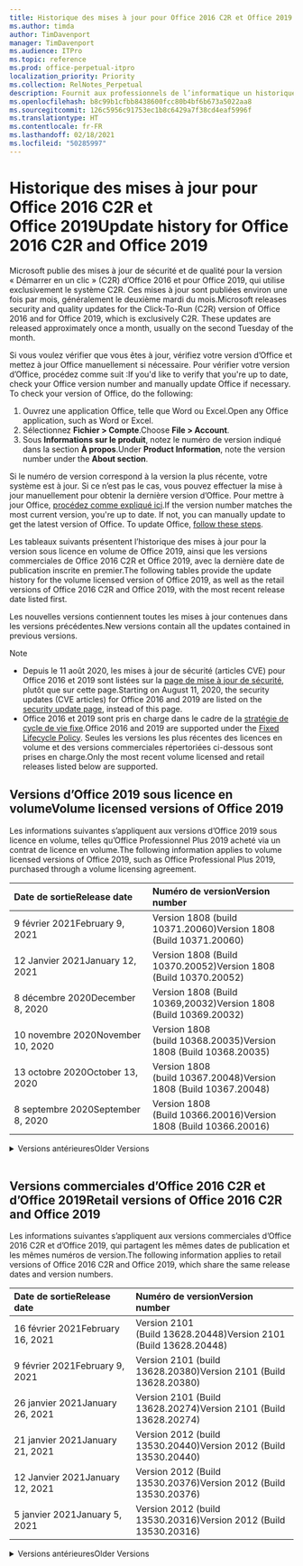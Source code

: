 ```yaml
---
title: Historique des mises à jour pour Office 2016 C2R et Office 2019
ms.author: timda
author: TimDavenport
manager: TimDavenport
ms.audience: ITPro
ms.topic: reference
ms.prod: office-perpetual-itpro
localization_priority: Priority
ms.collection: RelNotes_Perpetual
description: Fournit aux professionnels de l’informatique un historique des mises à jour pour les versions perpétuelles d’Office 2016 et 2019 qui utilisent la technologie « Démarrer en un clic » (C2R)
ms.openlocfilehash: b8c99b1cfbb8438600fcc80b4bf6b673a5022aa8
ms.sourcegitcommit: 126c5956c91753ec1b8c6429a7f38cd4eaf5996f
ms.translationtype: HT
ms.contentlocale: fr-FR
ms.lasthandoff: 02/18/2021
ms.locfileid: "50285997"
---
```

# <a name="update-history-for-office-2016-c2r-and-office-2019"></a><span data-ttu-id="16ce9-103">Historique des mises à jour pour Office 2016 C2R et Office 2019</span><span class="sxs-lookup"><span data-stu-id="16ce9-103">Update history for Office 2016 C2R and Office 2019</span></span>

<span data-ttu-id="16ce9-p101">Microsoft publie des mises à jour de sécurité et de qualité pour la version « Démarrer en un clic » (C2R) d’Office 2016 et pour Office 2019, qui utilise exclusivement le système C2R. Ces mises à jour sont publiées environ une fois par mois, généralement le deuxième mardi du mois.</span><span class="sxs-lookup"><span data-stu-id="16ce9-p101">Microsoft releases security and quality updates for the Click-To-Run (C2R) version of Office 2016 and for Office 2019, which is exclusively C2R. These updates are released approximately once a month, usually on the second Tuesday of the month.</span></span>

<span data-ttu-id="16ce9-p102">Si vous voulez vérifier que vous êtes à jour, vérifiez votre version d’Office et mettez à jour Office manuellement si nécessaire. Pour vérifier votre version d’Office, procédez comme suit :</span><span class="sxs-lookup"><span data-stu-id="16ce9-p102">If you'd like to verify that you're up to date, check your Office version number and manually update Office if necessary. To check your version of Office, do the following:</span></span>

  1.    <span data-ttu-id="16ce9-108">Ouvrez une application Office, telle que Word ou Excel.</span><span class="sxs-lookup"><span data-stu-id="16ce9-108">Open any Office application, such as Word or Excel.</span></span>
  2.    <span data-ttu-id="16ce9-109">Sélectionnez **Fichier > Compte**.</span><span class="sxs-lookup"><span data-stu-id="16ce9-109">Choose **File > Account**.</span></span>
  3.    <span data-ttu-id="16ce9-110">Sous **Informations sur le produit**, notez le numéro de version indiqué dans la section **À propos**.</span><span class="sxs-lookup"><span data-stu-id="16ce9-110">Under **Product Information**, note the version number under the **About section**.</span></span>

<span data-ttu-id="16ce9-p103">Si le numéro de version correspond à la version la plus récente, votre système est à jour. Si ce n’est pas le cas, vous pouvez effectuer la mise à jour manuellement pour obtenir la dernière version d’Office. Pour mettre à jour Office, [procédez comme expliqué ici](https://support.office.com/article/2ab296f3-7f03-43a2-8e50-46de917611c5).</span><span class="sxs-lookup"><span data-stu-id="16ce9-p103">If the version number matches the most current version, you're up to date. If not, you can manually update to get the latest version of Office. To update Office, [follow these steps](https://support.office.com/article/2ab296f3-7f03-43a2-8e50-46de917611c5).</span></span>


<span data-ttu-id="16ce9-114">Les tableaux suivants présentent l’historique des mises à jour pour la version sous licence en volume de Office 2019, ainsi que les versions commerciales de Office 2016 C2R et Office 2019, avec la dernière date de publication inscrite en premier.</span><span class="sxs-lookup"><span data-stu-id="16ce9-114">The following tables provide the update history for the volume licensed version of Office 2019, as well as the retail versions of Office 2016 C2R and Office 2019, with the most recent release date listed first.</span></span>

<span data-ttu-id="16ce9-115">Les nouvelles versions contiennent toutes les mises à jour contenues dans les versions précédentes.</span><span class="sxs-lookup"><span data-stu-id="16ce9-115">New versions contain all the updates contained in previous versions.</span></span>


 > [!NOTE]
> - <span data-ttu-id="16ce9-116">Depuis le 11 août 2020, les mises à jour de sécurité (articles CVE) pour Office 2016 et 2019 sont listées sur la [page de mise à jour de sécurité](https://docs.microsoft.com/officeupdates/microsoft365-apps-security-updates), plutôt que sur cette page.</span><span class="sxs-lookup"><span data-stu-id="16ce9-116">Starting on August 11, 2020, the security updates (CVE articles) for Office 2016 and 2019 are listed on the [security update page](https://docs.microsoft.com/officeupdates/microsoft365-apps-security-updates), instead of this page.</span></span> 
> - <span data-ttu-id="16ce9-117">Office 2016 et 2019 sont pris en charge dans le cadre de la [stratégie de cycle de vie fixe](https://docs.microsoft.com/lifecycle/policies/fixed).</span><span class="sxs-lookup"><span data-stu-id="16ce9-117">Office 2016 and 2019 are supported under the [Fixed Lifecycle Policy](https://docs.microsoft.com/lifecycle/policies/fixed).</span></span> <span data-ttu-id="16ce9-118">Seules les versions les plus récentes des licences en volume et des versions commerciales répertoriées ci-dessous sont prises en charge.</span><span class="sxs-lookup"><span data-stu-id="16ce9-118">Only the most recent volume licensed and retail releases listed below are supported.</span></span>


## <a name="volume-licensed-versions-of-office-2019"></a><span data-ttu-id="16ce9-119">Versions d’Office 2019 sous licence en volume</span><span class="sxs-lookup"><span data-stu-id="16ce9-119">Volume licensed versions of Office 2019</span></span>
<span data-ttu-id="16ce9-120">Les informations suivantes s’appliquent aux versions d’Office 2019 sous licence en volume, telles qu’Office Professionnel Plus 2019 acheté via un contrat de licence en volume.</span><span class="sxs-lookup"><span data-stu-id="16ce9-120">The following information applies to volume licensed versions of Office 2019, such as Office Professional Plus 2019, purchased through a volume licensing agreement.</span></span>

[//]: # (NE PAS SUPPRIMER LE DÉBUT DU TABLEAU VL)


|<span data-ttu-id="16ce9-122">**Date de sortie**</span><span class="sxs-lookup"><span data-stu-id="16ce9-122">**Release date**</span></span>|<span data-ttu-id="16ce9-123">**Numéro de version**</span><span class="sxs-lookup"><span data-stu-id="16ce9-123">**Version number**</span></span>|
|:-----|:-----|
|<span data-ttu-id="16ce9-124">9 février 2021</span><span class="sxs-lookup"><span data-stu-id="16ce9-124">February 9, 2021</span></span>|<span data-ttu-id="16ce9-125">Version 1808 (build 10371.20060)</span><span class="sxs-lookup"><span data-stu-id="16ce9-125">Version 1808 (Build 10371.20060)</span></span>|
|<span data-ttu-id="16ce9-126">12 Janvier 2021</span><span class="sxs-lookup"><span data-stu-id="16ce9-126">January 12, 2021</span></span>|<span data-ttu-id="16ce9-127">Version 1808 (Build 10370.20052)</span><span class="sxs-lookup"><span data-stu-id="16ce9-127">Version 1808 (Build 10370.20052)</span></span>|
|<span data-ttu-id="16ce9-128">8 décembre 2020</span><span class="sxs-lookup"><span data-stu-id="16ce9-128">December 8, 2020</span></span>|<span data-ttu-id="16ce9-129">Version 1808 (Build 10369,20032)</span><span class="sxs-lookup"><span data-stu-id="16ce9-129">Version 1808 (Build 10369.20032)</span></span>|
|<span data-ttu-id="16ce9-130">10 novembre 2020</span><span class="sxs-lookup"><span data-stu-id="16ce9-130">November 10, 2020</span></span>|<span data-ttu-id="16ce9-131">Version 1808 (build 10368.20035)</span><span class="sxs-lookup"><span data-stu-id="16ce9-131">Version 1808 (Build 10368.20035)</span></span>|
|<span data-ttu-id="16ce9-132">13 octobre 2020</span><span class="sxs-lookup"><span data-stu-id="16ce9-132">October 13, 2020</span></span>|<span data-ttu-id="16ce9-133">Version 1808 (build 10367.20048)</span><span class="sxs-lookup"><span data-stu-id="16ce9-133">Version 1808 (Build 10367.20048)</span></span>|
|<span data-ttu-id="16ce9-134">8 septembre 2020</span><span class="sxs-lookup"><span data-stu-id="16ce9-134">September 8, 2020</span></span>|<span data-ttu-id="16ce9-135">Version 1808 (Build 10366.20016)</span><span class="sxs-lookup"><span data-stu-id="16ce9-135">Version 1808 (Build 10366.20016)</span></span>|


[//]: # (NE PAS SUPPRIMER LA FIN DU TABLEAU VL)

<details>
<summary><span data-ttu-id="16ce9-137">Versions antérieures</span><span class="sxs-lookup"><span data-stu-id="16ce9-137">Older Versions</span></span></summary>
 

[//]: # (NE PAS SUPPRIMER LE DÉBUT DE L’ANCIEN TABLEAU VL)


|<span data-ttu-id="16ce9-139">**Date de sortie**</span><span class="sxs-lookup"><span data-stu-id="16ce9-139">**Release date**</span></span>|<span data-ttu-id="16ce9-140">**Numéro de version**</span><span class="sxs-lookup"><span data-stu-id="16ce9-140">**Version number**</span></span>|
|:-----|:-----|
|<span data-ttu-id="16ce9-141">11 août 2020</span><span class="sxs-lookup"><span data-stu-id="16ce9-141">August 11, 2020</span></span>|<span data-ttu-id="16ce9-142">Version 1808 (Build 10364.20059)</span><span class="sxs-lookup"><span data-stu-id="16ce9-142">Version 1808 (Build 10364.20059)</span></span>|
|<span data-ttu-id="16ce9-143">14 juillet 2020</span><span class="sxs-lookup"><span data-stu-id="16ce9-143">July 14, 2020</span></span>   |<span data-ttu-id="16ce9-144">Version 1808 (Build 10363.20015)</span><span class="sxs-lookup"><span data-stu-id="16ce9-144">Version 1808 (Build 10363.20015)</span></span>  |
|<span data-ttu-id="16ce9-145">09 juin 2020</span><span class="sxs-lookup"><span data-stu-id="16ce9-145">June 9, 2020</span></span>   |<span data-ttu-id="16ce9-146">Version 1808 (Build 10361.20002)</span><span class="sxs-lookup"><span data-stu-id="16ce9-146">Version 1808 (Build 10361.20002)</span></span>  |
|<span data-ttu-id="16ce9-147">12 mai 2020</span><span class="sxs-lookup"><span data-stu-id="16ce9-147">May 12, 2020</span></span>   |<span data-ttu-id="16ce9-148">Version 1808 (build 10359.20023)</span><span class="sxs-lookup"><span data-stu-id="16ce9-148">Version 1808 (Build 10359.20023)</span></span>  |
|<span data-ttu-id="16ce9-149">14 avril 2020</span><span class="sxs-lookup"><span data-stu-id="16ce9-149">April 14, 2020</span></span>   |<span data-ttu-id="16ce9-150">Version 1808 (build 10358.20061)</span><span class="sxs-lookup"><span data-stu-id="16ce9-150">Version 1808 (Build 10358.20061)</span></span>  |
|<span data-ttu-id="16ce9-151">10 mars 2020</span><span class="sxs-lookup"><span data-stu-id="16ce9-151">March 10, 2020</span></span>   |<span data-ttu-id="16ce9-152">Version 1808 (Build 10357.20081)</span><span class="sxs-lookup"><span data-stu-id="16ce9-152">Version 1808 (Build 10357.20081)</span></span>  |
|<span data-ttu-id="16ce9-153">11 février 2020</span><span class="sxs-lookup"><span data-stu-id="16ce9-153">February 11, 2020</span></span>   |<span data-ttu-id="16ce9-154">Version 1808 (build 10356.20006)</span><span class="sxs-lookup"><span data-stu-id="16ce9-154">Version 1808 (Build 10356.20006)</span></span>  |


[//]: # (NE PAS SUPPRIMER LA FIN DE L’ANCIEN TABLEAU VL)

</details>


<br/>

## <a name="retail-versions-of-office-2016-c2r-and-office-2019"></a><span data-ttu-id="16ce9-156">Versions commerciales d’Office 2016 C2R et d’Office 2019</span><span class="sxs-lookup"><span data-stu-id="16ce9-156">Retail versions of Office 2016 C2R and Office 2019</span></span>
<span data-ttu-id="16ce9-157">Les informations suivantes s’appliquent aux versions commerciales d’Office 2016 C2R et d’Office 2019, qui partagent les mêmes dates de publication et les mêmes numéros de version.</span><span class="sxs-lookup"><span data-stu-id="16ce9-157">The following information applies to retail versions of Office 2016 C2R and Office 2019, which share the same release dates and version numbers.</span></span>

[//]: # (NE PAS SUPPRIMER LE DÉBUT DU TABLEAU DE VENTE AU DÉTAIL)


|<span data-ttu-id="16ce9-159">**Date de sortie**</span><span class="sxs-lookup"><span data-stu-id="16ce9-159">**Release date**</span></span>|<span data-ttu-id="16ce9-160">**Numéro de version**</span><span class="sxs-lookup"><span data-stu-id="16ce9-160">**Version number**</span></span>|
|:-----|:-----|
|<span data-ttu-id="16ce9-161">16 février 2021</span><span class="sxs-lookup"><span data-stu-id="16ce9-161">February 16, 2021</span></span>|<span data-ttu-id="16ce9-162">Version 2101 (Build 13628.20448)</span><span class="sxs-lookup"><span data-stu-id="16ce9-162">Version 2101 (Build 13628.20448)</span></span>|
|<span data-ttu-id="16ce9-163">9 février 2021</span><span class="sxs-lookup"><span data-stu-id="16ce9-163">February 9, 2021</span></span>|<span data-ttu-id="16ce9-164">Version 2101 (build 13628.20380)</span><span class="sxs-lookup"><span data-stu-id="16ce9-164">Version 2101 (Build 13628.20380)</span></span>|
|<span data-ttu-id="16ce9-165">26 janvier 2021</span><span class="sxs-lookup"><span data-stu-id="16ce9-165">January 26, 2021</span></span>|<span data-ttu-id="16ce9-166">Version 2101 (Build 13628.20274)</span><span class="sxs-lookup"><span data-stu-id="16ce9-166">Version 2101 (Build 13628.20274)</span></span>|
|<span data-ttu-id="16ce9-167">21 janvier 2021</span><span class="sxs-lookup"><span data-stu-id="16ce9-167">January 21, 2021</span></span>|<span data-ttu-id="16ce9-168">Version 2012 (build 13530.20440)</span><span class="sxs-lookup"><span data-stu-id="16ce9-168">Version 2012 (Build 13530.20440)</span></span>|
|<span data-ttu-id="16ce9-169">12 Janvier 2021</span><span class="sxs-lookup"><span data-stu-id="16ce9-169">January 12, 2021</span></span>|<span data-ttu-id="16ce9-170">Version 2012 (Build 13530.20376)</span><span class="sxs-lookup"><span data-stu-id="16ce9-170">Version 2012 (Build 13530.20376)</span></span>|
|<span data-ttu-id="16ce9-171">5 janvier 2021</span><span class="sxs-lookup"><span data-stu-id="16ce9-171">January 5, 2021</span></span>|<span data-ttu-id="16ce9-172">Version 2012 (build 13530.20316)</span><span class="sxs-lookup"><span data-stu-id="16ce9-172">Version 2012 (Build 13530.20316)</span></span>|


[//]: # (NE PAS SUPPRIMER LA FIN DU TABLEAU DE VENTE AU DÉTAIL)

<details>
<summary><span data-ttu-id="16ce9-174">Versions antérieures</span><span class="sxs-lookup"><span data-stu-id="16ce9-174">Older Versions</span></span></summary>
 

[//]: # (NE PAS SUPPRIMER LE DÉBUT DE L’ANCIEN TABLEAU DE VENTE AU DÉTAIL)


|<span data-ttu-id="16ce9-176">**Date de sortie**</span><span class="sxs-lookup"><span data-stu-id="16ce9-176">**Release date**</span></span>|<span data-ttu-id="16ce9-177">**Numéro de version**</span><span class="sxs-lookup"><span data-stu-id="16ce9-177">**Version number**</span></span>|
|:-----|:-----|
|<span data-ttu-id="16ce9-178">21 décembre 2020</span><span class="sxs-lookup"><span data-stu-id="16ce9-178">December 21, 2020</span></span>|<span data-ttu-id="16ce9-179">Version 2011 (build 13426.20404)</span><span class="sxs-lookup"><span data-stu-id="16ce9-179">Version 2011 (Build 13426.20404)</span></span>|
|<span data-ttu-id="16ce9-180">8 décembre 2020</span><span class="sxs-lookup"><span data-stu-id="16ce9-180">December 8, 2020</span></span>|<span data-ttu-id="16ce9-181">Version 2011 (Build 13426,20332)</span><span class="sxs-lookup"><span data-stu-id="16ce9-181">Version 2011 (Build 13426.20332)</span></span>|
|<span data-ttu-id="16ce9-182">2 décembre 2020</span><span class="sxs-lookup"><span data-stu-id="16ce9-182">December 2, 2020</span></span>|<span data-ttu-id="16ce9-183">Version 2011 (build 13426.20308)</span><span class="sxs-lookup"><span data-stu-id="16ce9-183">Version 2011 (Build 13426.20308)</span></span>|
|<span data-ttu-id="16ce9-184">30 novembre 2020</span><span class="sxs-lookup"><span data-stu-id="16ce9-184">November 30, 2020</span></span>|<span data-ttu-id="16ce9-185">Version 2011 (build 13426.20294)</span><span class="sxs-lookup"><span data-stu-id="16ce9-185">Version 2011 (Build 13426.20294)</span></span>|
|<span data-ttu-id="16ce9-186">23 novembre 2020</span><span class="sxs-lookup"><span data-stu-id="16ce9-186">November 23, 2020</span></span>|<span data-ttu-id="16ce9-187">Version 2011 (build 13426.20274)</span><span class="sxs-lookup"><span data-stu-id="16ce9-187">Version 2011 (Build 13426.20274)</span></span>|
|<span data-ttu-id="16ce9-188">17 novembre 2020</span><span class="sxs-lookup"><span data-stu-id="16ce9-188">November 17, 2020</span></span>|<span data-ttu-id="16ce9-189">Version 2010 (build 13328.20408)</span><span class="sxs-lookup"><span data-stu-id="16ce9-189">Version 2010 (Build 13328.20408)</span></span>|
|<span data-ttu-id="16ce9-190">10 novembre 2020</span><span class="sxs-lookup"><span data-stu-id="16ce9-190">November 10, 2020</span></span>|<span data-ttu-id="16ce9-191">Version 2010 (build 13328.20356)</span><span class="sxs-lookup"><span data-stu-id="16ce9-191">Version 2010 (Build 13328.20356)</span></span>|
|<span data-ttu-id="16ce9-192">27 octobre 2020</span><span class="sxs-lookup"><span data-stu-id="16ce9-192">October 27, 2020</span></span>|<span data-ttu-id="16ce9-193">Version 2010 (build 13328.20292)</span><span class="sxs-lookup"><span data-stu-id="16ce9-193">Version 2010 (Build 13328.20292)</span></span>|
|<span data-ttu-id="16ce9-194">21 octobre 2020</span><span class="sxs-lookup"><span data-stu-id="16ce9-194">October 21, 2020</span></span>|<span data-ttu-id="16ce9-195">Version 2009 (Build 13231.20418)</span><span class="sxs-lookup"><span data-stu-id="16ce9-195">Version 2009 (Build 13231.20418)</span></span>|
|<span data-ttu-id="16ce9-196">13 octobre 2020</span><span class="sxs-lookup"><span data-stu-id="16ce9-196">October 13, 2020</span></span>|<span data-ttu-id="16ce9-197">Version 2009 (build 13231.20390)</span><span class="sxs-lookup"><span data-stu-id="16ce9-197">Version 2009 (Build 13231.20390)</span></span>|
|<span data-ttu-id="16ce9-198">8 octobre 2020</span><span class="sxs-lookup"><span data-stu-id="16ce9-198">October 8, 2020</span></span>|<span data-ttu-id="16ce9-199">Version 2009 (Build 13231.20368)</span><span class="sxs-lookup"><span data-stu-id="16ce9-199">Version 2009 (Build 13231.20368)</span></span>|
|<span data-ttu-id="16ce9-200">28 septembre 2020</span><span class="sxs-lookup"><span data-stu-id="16ce9-200">September 28, 2020</span></span>|<span data-ttu-id="16ce9-201">Version 2009 (Build 13231.20262)</span><span class="sxs-lookup"><span data-stu-id="16ce9-201">Version 2009 (Build 13231.20262)</span></span>|
|<span data-ttu-id="16ce9-202">22 septembre 2020</span><span class="sxs-lookup"><span data-stu-id="16ce9-202">September 22, 2020</span></span>|<span data-ttu-id="16ce9-203">Version 2008 (Build 13127.20508)</span><span class="sxs-lookup"><span data-stu-id="16ce9-203">Version 2008 (Build 13127.20508)</span></span>|
|<span data-ttu-id="16ce9-204">9 septembre 2020</span><span class="sxs-lookup"><span data-stu-id="16ce9-204">September 9, 2020</span></span>|<span data-ttu-id="16ce9-205">Version 2008 (build 13127.20408)</span><span class="sxs-lookup"><span data-stu-id="16ce9-205">Version 2008 (Build 13127.20408)</span></span>|
|<span data-ttu-id="16ce9-206">31 août 2020</span><span class="sxs-lookup"><span data-stu-id="16ce9-206">August 31, 2020</span></span>|<span data-ttu-id="16ce9-207">Version 2008 (build 13127.20296)</span><span class="sxs-lookup"><span data-stu-id="16ce9-207">Version 2008 (Build 13127.20296)</span></span>|
|<span data-ttu-id="16ce9-208">25 août 2020</span><span class="sxs-lookup"><span data-stu-id="16ce9-208">August 25, 2020</span></span>|<span data-ttu-id="16ce9-209">Version 2007 (Build 13029.20460)</span><span class="sxs-lookup"><span data-stu-id="16ce9-209">Version 2007 (Build 13029.20460)</span></span>|
|<span data-ttu-id="16ce9-210">11 août 2020</span><span class="sxs-lookup"><span data-stu-id="16ce9-210">August 11, 2020</span></span>|<span data-ttu-id="16ce9-211">Version 2007 (Build 13029.20344)</span><span class="sxs-lookup"><span data-stu-id="16ce9-211">Version 2007 (Build 13029.20344)</span></span>|
|<span data-ttu-id="16ce9-212">30 juillet 2020</span><span class="sxs-lookup"><span data-stu-id="16ce9-212">July 30, 2020</span></span>|<span data-ttu-id="16ce9-213">Version 2007 (build 13029.20308)</span><span class="sxs-lookup"><span data-stu-id="16ce9-213">Version 2007 (Build 13029.20308)</span></span>  |
|<span data-ttu-id="16ce9-214">28 juillet 2020</span><span class="sxs-lookup"><span data-stu-id="16ce9-214">July 28, 2020</span></span>|<span data-ttu-id="16ce9-215">Version 2006 (Build 13001.20498)</span><span class="sxs-lookup"><span data-stu-id="16ce9-215">Version 2006 (Build 13001.20498)</span></span>  |
|<span data-ttu-id="16ce9-216">14 juillet 2020</span><span class="sxs-lookup"><span data-stu-id="16ce9-216">July 14, 2020</span></span>|<span data-ttu-id="16ce9-217">Version 2006 (Build 13001.20384)</span><span class="sxs-lookup"><span data-stu-id="16ce9-217">Version 2006 (Build 13001.20384)</span></span>  |
|<span data-ttu-id="16ce9-218">30 juin 2020</span><span class="sxs-lookup"><span data-stu-id="16ce9-218">June 30, 2020</span></span>|<span data-ttu-id="16ce9-219">Version 2006 (Build 13001.20266)</span><span class="sxs-lookup"><span data-stu-id="16ce9-219">Version 2006 (Build 13001.20266)</span></span>  |
|<span data-ttu-id="16ce9-220">24 juin 2020</span><span class="sxs-lookup"><span data-stu-id="16ce9-220">June 24, 2020</span></span>|<span data-ttu-id="16ce9-221">Version 2005 (Build 12827.20470)</span><span class="sxs-lookup"><span data-stu-id="16ce9-221">Version 2005 (Build 12827.20470)</span></span>  |
|<span data-ttu-id="16ce9-222">09 juin 2020</span><span class="sxs-lookup"><span data-stu-id="16ce9-222">June 9, 2020</span></span>|<span data-ttu-id="16ce9-223">Version 2005 (Build 12827.20336)</span><span class="sxs-lookup"><span data-stu-id="16ce9-223">Version 2005 (Build 12827.20336)</span></span>  |
|<span data-ttu-id="16ce9-224">02 juin 2020</span><span class="sxs-lookup"><span data-stu-id="16ce9-224">June 2, 2020</span></span>|<span data-ttu-id="16ce9-225">Version 2005 (Build 12827.20268)</span><span class="sxs-lookup"><span data-stu-id="16ce9-225">Version 2005 (Build 12827.20268)</span></span>  |
|<span data-ttu-id="16ce9-226">21 Mai 2020</span><span class="sxs-lookup"><span data-stu-id="16ce9-226">May 21, 2020</span></span>|<span data-ttu-id="16ce9-227">Version 2004 (Build 12730.20352)</span><span class="sxs-lookup"><span data-stu-id="16ce9-227">Version 2004 (Build 12730.20352)</span></span>  |
|<span data-ttu-id="16ce9-228">12 mai 2020</span><span class="sxs-lookup"><span data-stu-id="16ce9-228">May 12, 2020</span></span>|<span data-ttu-id="16ce9-229">Version 2004 (build 12730.20270)</span><span class="sxs-lookup"><span data-stu-id="16ce9-229">Version 2004 (Build 12730.20270)</span></span>  |
|<span data-ttu-id="16ce9-230">4 mai 2020</span><span class="sxs-lookup"><span data-stu-id="16ce9-230">May 4, 2020</span></span>|<span data-ttu-id="16ce9-231">Version 2004 (Build 12730.20250)</span><span class="sxs-lookup"><span data-stu-id="16ce9-231">Version 2004 (Build 12730.20250)</span></span>  |
|<span data-ttu-id="16ce9-232">29 avril 2020</span><span class="sxs-lookup"><span data-stu-id="16ce9-232">April 29, 2020</span></span>|<span data-ttu-id="16ce9-233">Version 2004 (Build 12730.20236)</span><span class="sxs-lookup"><span data-stu-id="16ce9-233">Version 2004 (Build 12730.20236)</span></span>  |
|<span data-ttu-id="16ce9-234">15 avril 2020</span><span class="sxs-lookup"><span data-stu-id="16ce9-234">April 15, 2020</span></span>|<span data-ttu-id="16ce9-235">Version 2003 (build 12624.20466)</span><span class="sxs-lookup"><span data-stu-id="16ce9-235">Version 2003 (Build 12624.20466)</span></span>  |
|<span data-ttu-id="16ce9-236">14 avril 2020</span><span class="sxs-lookup"><span data-stu-id="16ce9-236">April 14, 2020</span></span>|<span data-ttu-id="16ce9-237">Version 2003 (build 12624.20442)</span><span class="sxs-lookup"><span data-stu-id="16ce9-237">Version 2003 (Build 12624.20442)</span></span>  |
|<span data-ttu-id="16ce9-238">31 mars 2020</span><span class="sxs-lookup"><span data-stu-id="16ce9-238">March 31, 2020</span></span>|<span data-ttu-id="16ce9-239">Version 2003 (build 12624.20382)</span><span class="sxs-lookup"><span data-stu-id="16ce9-239">Version 2003 (Build 12624.20382)</span></span>  |
|<span data-ttu-id="16ce9-240">25 mars 2020</span><span class="sxs-lookup"><span data-stu-id="16ce9-240">March 25, 2020</span></span>|<span data-ttu-id="16ce9-241">Version 2003 (Build 12624.20320)</span><span class="sxs-lookup"><span data-stu-id="16ce9-241">Version 2003 (Build 12624.20320)</span></span>  |
|<span data-ttu-id="16ce9-242">10 mars 2020</span><span class="sxs-lookup"><span data-stu-id="16ce9-242">March 10, 2020</span></span>|<span data-ttu-id="16ce9-243">Version 2002 (Build 12527.20278)</span><span class="sxs-lookup"><span data-stu-id="16ce9-243">Version 2002 (Build 12527.20278)</span></span>  |
|<span data-ttu-id="16ce9-244">1er mars 2020</span><span class="sxs-lookup"><span data-stu-id="16ce9-244">March 1, 2020</span></span>   |<span data-ttu-id="16ce9-245">Version 2002 (Build 12527.20242)</span><span class="sxs-lookup"><span data-stu-id="16ce9-245">Version 2002 (Build 12527.20242)</span></span>  |


[//]: # (NE PAS SUPPRIMER LA FIN DE L’ANCIEN TABLEAU DE VENTE AU DÉTAIL)


</details>







